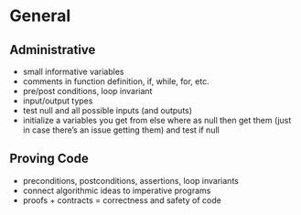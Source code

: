 # General

## Administrative

* small informative variables
* comments in function definition, if, while, for, etc.
* pre/post conditions, loop invariant
* input/output types
* test null and all possible inputs (and outputs)
* initialize a variables you get from else where as null then get them (just in case there’s an issue getting them) and test if null

## Proving Code

* preconditions, postconditions, assertions, loop invariants
* connect algorithmic ideas to imperative programs
* proofs + contracts = correctness and safety of code
